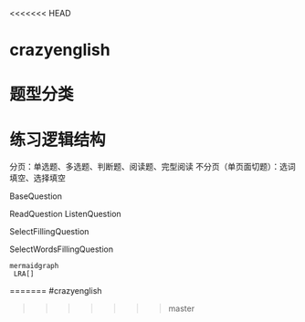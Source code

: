 <<<<<<< HEAD
# crazyenglish

# 题型分类

# 练习逻辑结构

分页：单选题、多选题、判断题、阅读题、完型阅读
不分页（单页面切题）：选词填空、选择填空

BaseQuestion

ReadQuestion ListenQuestion

SelectFillingQuestion

SelectWordsFillingQuestion

```
mermaidgraph
 LRA[]
```
=======
#crazyenglish
>>>>>>> master
